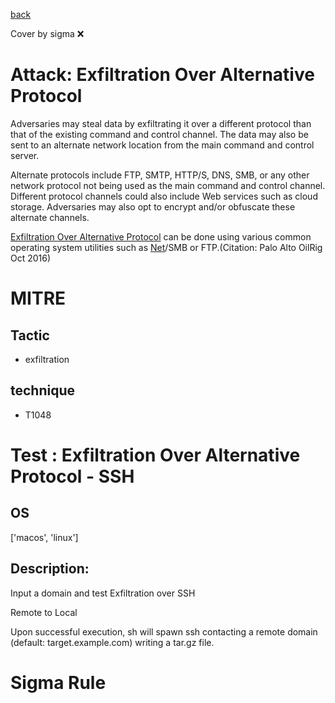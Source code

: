[back](../index.md)

Cover by sigma :x: 

# Attack: Exfiltration Over Alternative Protocol

 Adversaries may steal data by exfiltrating it over a different protocol than that of the existing command and control channel. The data may also be sent to an alternate network location from the main command and control server.  

Alternate protocols include FTP, SMTP, HTTP/S, DNS, SMB, or any other network protocol not being used as the main command and control channel. Different protocol channels could also include Web services such as cloud storage. Adversaries may also opt to encrypt and/or obfuscate these alternate channels. 

[Exfiltration Over Alternative Protocol](https://attack.mitre.org/techniques/T1048) can be done using various common operating system utilities such as [Net](https://attack.mitre.org/software/S0039)/SMB or FTP.(Citation: Palo Alto OilRig Oct 2016) 

# MITRE
## Tactic
  - exfiltration

## technique
  - T1048

# Test : Exfiltration Over Alternative Protocol - SSH

## OS

 ['macos', 'linux']

## Description:

 Input a domain and test Exfiltration over SSH

Remote to Local

Upon successful execution, sh will spawn ssh contacting a remote domain (default: target.example.com) writing a tar.gz file.


# Sigma Rule
